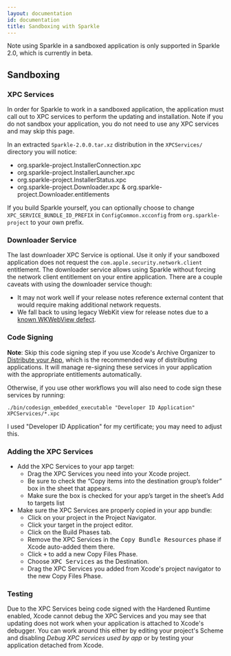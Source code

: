 ```yaml
---
layout: documentation
id: documentation
title: Sandboxing with Sparkle
---
```


Note using Sparkle in a sandboxed application is only supported in Sparkle 2.0, which is currently in beta.

## Sandboxing

### XPC Services

In order for Sparkle to work in a sandboxed application, the application must call out to XPC services to perform the updating and installation. Note if you do not sandbox your application, you do not need to use any XPC services and may skip this page.

In an extracted `Sparkle-2.0.0.tar.xz` distribution in the `XPCServices/` directory you will notice:

* org.sparkle-project.InstallerConnection.xpc
* org.sparkle-project.InstallerLauncher.xpc
* org.sparkle-project.InstallerStatus.xpc
* org.sparkle-project.Downloader.xpc & org.sparkle-project.Downloader.entitlements

If you build Sparkle yourself, you can optionally choose to change `XPC_SERVICE_BUNDLE_ID_PREFIX` in `ConfigCommon.xcconfig` from `org.sparkle-project` to your own prefix.

### Downloader Service

The last downloader XPC Service is optional. Use it only if your sandboxed application does not request the `com.apple.security.network.client` entitlement. The downloader service allows using Sparkle without forcing the network client entitlement on your entire application. There are a couple caveats with using the downloader service though:

* It may not work well if your release notes reference external content that would require making additional network requests.
* We fall back to using legacy WebKit view for release notes due to a [known WKWebView defect](https://github.com/feedback-assistant/reports/issues/1).

### Code Signing

**Note**: Skip this code signing step if you use Xcode's Archive Organizer to [Distribute your App](/documentation#4-distributing-your-app), which is the recommended way of distributing applications. It will manage re-signing these services in your application with the appropriate entitlements automatically.

Otherwise, if you use other workflows you will also need to code sign these services by running:

```
./bin/codesign_embedded_executable "Developer ID Application" XPCServices/*.xpc
```

I used "Developer ID Application" for my certificate; you may need to adjust this.

### Adding the XPC Services

* Add the XPC Services to your app target:
  * Drag the XPC Services you need into your Xcode project.
  * Be sure to check the “Copy items into the destination group’s folder” box in the sheet that appears.
  * Make sure the box is checked for your app’s target in the sheet’s Add to targets list
* Make sure the XPC Services are properly copied in your app bundle:
  * Click on your project in the Project Navigator.
  * Click your target in the project editor.
  * Click on the Build Phases tab.
  * Remove the XPC Services in the <samp>Copy Bundle Resources</samp> phase if Xcode auto-added them there.
  * Click <samp>+</samp> to add a new Copy Files Phase.
  * Choose <samp>XPC Services</samp> as the Destination.
  * Drag the XPC Services you added from Xcode's project navigator to the new Copy Files Phase.

### Testing

Due to the XPC Services being code signed with the Hardened Runtime enabled, Xcode cannot debug the XPC Services and you may see that updating does not work when your application is attached to Xcode's debugger. You can work around this either by editing your project's Scheme and disabling *Debug XPC services used by app* or by testing your application detached from Xcode.

